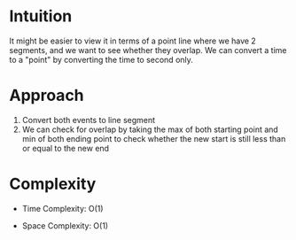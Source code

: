 # Intuition
It might be easier to view it in terms of a point line where we have 2 segments, and we want to see whether they overlap. We can convert a time to a "point" by converting the time to second only.

# Approach
1. Convert both events to line segment
2. We can check for overlap by taking the max of both starting point and min of both ending point to check whether the new start is still less than or equal to the new end 


# Complexity
- Time Complexity: O(1)

- Space Complexity: O(1)
